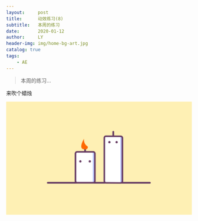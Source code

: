 ```yaml
---
layout:     post
title:      动效练习(8)
subtitle:   本周的练习
date:       2020-01-12
author:     LY
header-img: img/home-bg-art.jpg
catalog: true
tags:
    - AE
---
```


> 本周的练习... 

来吹个蜡烛

![](/img/2020011201.gif)


